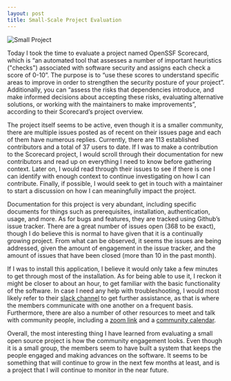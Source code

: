 ```yaml
---
layout: post
title: Small-Scale Project Evaluation
---
```


![ Small Project ](https://images.unsplash.com/photo-1525130413817-d45c1d127c42?ixlib=rb-4.0.3&ixid=M3wxMjA3fDB8MHxwaG90by1wYWdlfHx8fGVufDB8fHx8fA%3D%3D&auto=format&fit=crop&w=1470&q=80)


Today I took the time to evaluate a project named OpenSSF Scorecard, which is “an automated tool that assesses a number of important heuristics ("checks") associated with software security and assigns each check a score of 0-10”. The purpose is to “use these scores to understand specific areas to improve in order to strengthen the security posture of your project”. Additionally, you can “assess the risks that dependencies introduce, and make informed decisions about accepting these risks, evaluating alternative solutions, or working with the maintainers to make improvements”, according to their Scorecard’s project overview. 

The project itself seems to be active, even though it is a smaller community, there are multiple issues posted as of recent on their issues page and each of them have numerous replies. Currently, there are 113 established contributors and a total of 37 users to date. If I was to make a contribution to the Scorecard project, I would scroll through their documentation for new contributors and read up on everything I need to know before gathering context. Later on, I would read through their issues to see if there is one I can identify with enough context to continue investigating on how I can contribute. Finally, if possible, I would seek to get in touch with a maintainer to start a discussion on how I can meaningfully impact the project.

Documentation for this project is very abundant, including specific documents for things such as prerequisites, installation, authentication, usage, and more. As for bugs and features, they are tracked using Github’s issue tracker. There are a great number of issues open (368 to be exact), though I do believe this is normal to have given that it is a continually growing project. From what can be observed, it seems the issues are being addressed, given the amount of engagement in the issue tracker, and the amount of issues that have been closed (more than 10 in the past month).

If I was to install this application, I believe it would only take a few minutes to get through most of the installation. As for being able to use it, I reckon it might be closer to about an hour, to get familiar with the basic functionality of the software. In case I need any help with troubleshooting, I would most likely refer to their [slack channel](https://slack.openssf.org/#security_scorecards) to get further assistance, as that is where the members communicate with one another on a frequent basis. Furthermore, there are also a number of other resources to meet and talk with community people, including a [zoom link](https://zoom.us/j/98835923979) and a [community calendar](https://calendar.google.com/calendar?cid=czYzdm9lZmhwNWk5cGZsdGI1cTY3bmdwZXNAZ3JvdXAuY2FsZW5kYXIuZ29vZ2xlLmNvbQ).

Overall, the most interesting thing I have learned from evaluating a small open source project is how the community engagement looks. Even though it is a small group, the members seem to have built a system that keeps the people engaged and making advances on the software. It seems to be something that will continue to grow in the next few months at least, and is a project that I will continue to monitor in the near future.
